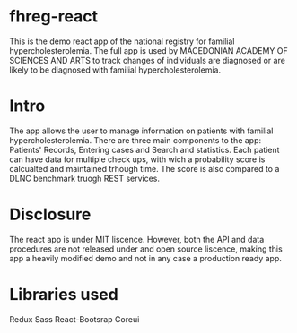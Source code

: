 # fhreg-react
This is the demo react app of the national registry for familial hypercholesterolemia. The full app is used by MACEDONIAN ACADEMY OF SCIENCES AND ARTS to track changes of individuals are diagnosed or are likely to be diagnosed with familial hypercholesterolemia.

# Intro
The app allows the user to manage information on patients with familial hypercholesterolemia. There are three main components to the app: Patients' Records, Entering cases and Search and statistics. Each patient can have data for multiple check ups, with wich a probability score is calcualted and maintained trhough time. The score is also compared to a DLNC benchmark truogh REST services. 

# Disclosure

The react app is under MIT liscence. However, both the API and data procedures are not released under and open source liscence, making this app a heavily modified demo and not in any case a production ready app.  

# Libraries used

Redux
Sass
React-Bootsrap
Coreui

